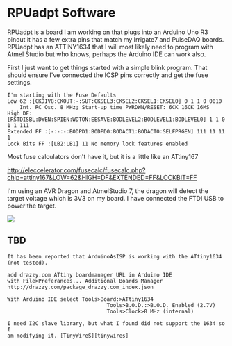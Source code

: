 # RPUadpt Software

RPUadpt is a board I am working on that plugs into an Arduino Uno R3 pinout it has a few extra pins that match my Irrigate7 and PulseDAQ boards. RPUadpt has an ATTINY1634 that I will most likely need to program with Atmel Studio but who knows, perhaps the Arduino IDE can work also. 

First I just want to get things started with a simple blink program. That should ensure I've connected the ICSP pins correctly and get the fuse settings.

    I'm starting with the Fuse Defaults
    Low 62 :[CKDIV8:CKOUT:-:SUT:CKSEL3:CKSEL2:CKSEL1:CKSEL0] 0 1 1 0 0010
        Int. RC Osc. 8 MHz; Start-up time PWRDWN/RESET: 6CK 16CK 16MS
    High DF: [RSTDISBL:DWEN:SPIEN:WDTON:EESAVE:BODLEVEL2:BODLEVEL1:BODLEVEL0] 1 1 0 1 1 111
    Extended FF :[-:-:-:BODPD1:BODPD0:BODACT1:BODACT0:SELFPRGEN] 111 11 11 1
    Lock Bits FF :[LB2:LB1] 11 No memory lock features enabled

Most fuse calculators don't have it, but it is a little like an ATtiny167

http://eleccelerator.com/fusecalc/fusecalc.php?chip=attiny167&LOW=62&HIGH=DF&EXTENDED=FF&LOCKBIT=FF

I'm using an AVR Dragon and AtmelStudio 7, the dragon will detect the target voltage which is 3V3 on my board. I have connected the FTDI USB to power the target.

![](https://raw.githubusercontent.com/epccs/RPUadpt/master/14226^1_ICSPwithDragon.jpg)

## TBD

    It has been reported that ArduinoAsISP is working with the ATtiny1634 (not tested).
    
    add drazzy.com ATtiny boardmanager URL in Arduino IDE 
    with File>Preferances... Additional Boards Manager
    http://drazzy.com/package_drazzy.com_index.json
    
    With Arduino IDE select Tools>Board:>ATtiny1634
                                    Tools>B.O.D.:>B.O.D. Enabled (2.7V)
                                    Tools>Clock>8 MHz (internal)
    
    I need I2C slave library, but what I found did not support the 1634 so I
    am modifying it. [TinyWireS][tinywires]
    
[tinywires]: https://github.com/epccs/TinyWireS/
    
